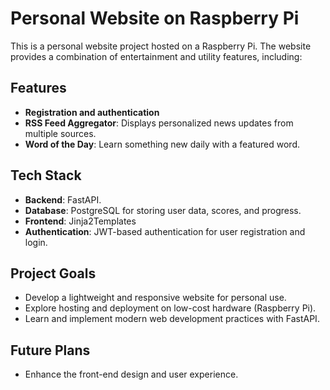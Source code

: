 # Personal Website on Raspberry Pi

This is a personal website project hosted on a Raspberry Pi. The website provides a combination of entertainment and utility features, including:

## Features
- **Registration and authentication**
- **RSS Feed Aggregator**: Displays personalized news updates from multiple sources.
- **Word of the Day**: Learn something new daily with a featured word.

## Tech Stack
- **Backend**: FastAPI.
- **Database**: PostgreSQL for storing user data, scores, and progress.
- **Frontend**: Jinja2Templates
- **Authentication**: JWT-based authentication for user registration and login.

## Project Goals
- Develop a lightweight and responsive website for personal use.
- Explore hosting and deployment on low-cost hardware (Raspberry Pi).
- Learn and implement modern web development practices with FastAPI.

## Future Plans
- Enhance the front-end design and user experience.


